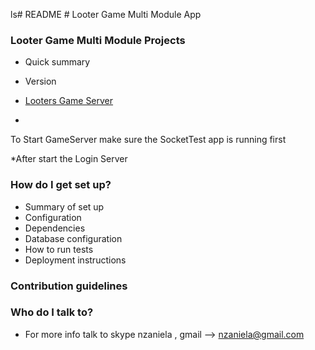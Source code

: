 ls# README #
 Looter Game  Multi Module  App

### Looter Game Multi Module Projects ###

* Quick summary
* Version
* [Looters Game Server](https:nzaniela.com)

 * 
To Start  GameServer  make sure  the SocketTest  app  is running  first 

*After  start  the  Login Server   

### How do I get set up? ###

* Summary of set up
* Configuration
* Dependencies
* Database configuration
* How to run tests
* Deployment instructions

### Contribution guidelines ###


### Who do I talk to? ###

* For  more info  talk  to skype  nzaniela  , gmail  --> nzaniela@gmail.com